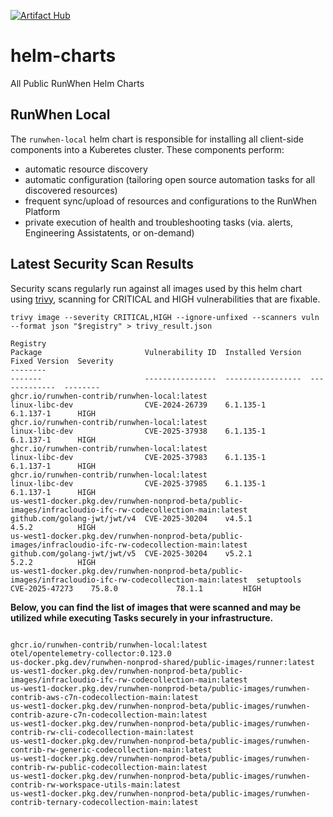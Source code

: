 [![Artifact Hub](https://img.shields.io/endpoint?url=https://artifacthub.io/badge/repository/runwhen-contrib)](https://artifacthub.io/packages/search?repo=runwhen-contrib)

# helm-charts
All Public RunWhen Helm Charts 

## RunWhen Local
The `runwhen-local` helm chart is responsible for installing all client-side components into a Kuberetes cluster. These components perform: 
- automatic resource discovery
- automatic configuration (tailoring open source automation tasks for all discovered resources)
- frequent sync/upload of resources and configurations to the RunWhen Platform
- private execution of health and troubleshooting tasks (via. alerts, Engineering Assistatents, or on-demand)

## Latest Security Scan Results
Security scans regularly run against all images used by this helm chart using [trivy](https://trivy.dev/latest/), scanning for CRITICAL and HIGH vulnerabilities that are fixable. 

```
trivy image --severity CRITICAL,HIGH --ignore-unfixed --scanners vuln --format json "$registry" > trivy_result.json
```

<!-- START_TRIVY_SUMMARY -->
```
Registry                                                                                                   Package                       Vulnerability ID  Installed Version  Fixed Version  Severity
--------                                                                                                   -------                       ----------------  -----------------  -------------  --------
ghcr.io/runwhen-contrib/runwhen-local:latest                                                               linux-libc-dev                CVE-2024-26739    6.1.135-1          6.1.137-1      HIGH
ghcr.io/runwhen-contrib/runwhen-local:latest                                                               linux-libc-dev                CVE-2025-37938    6.1.135-1          6.1.137-1      HIGH
ghcr.io/runwhen-contrib/runwhen-local:latest                                                               linux-libc-dev                CVE-2025-37983    6.1.135-1          6.1.137-1      HIGH
ghcr.io/runwhen-contrib/runwhen-local:latest                                                               linux-libc-dev                CVE-2025-37985    6.1.135-1          6.1.137-1      HIGH
us-west1-docker.pkg.dev/runwhen-nonprod-beta/public-images/infracloudio-ifc-rw-codecollection-main:latest  github.com/golang-jwt/jwt/v4  CVE-2025-30204    v4.5.1             4.5.2          HIGH
us-west1-docker.pkg.dev/runwhen-nonprod-beta/public-images/infracloudio-ifc-rw-codecollection-main:latest  github.com/golang-jwt/jwt/v5  CVE-2025-30204    v5.2.1             5.2.2          HIGH
us-west1-docker.pkg.dev/runwhen-nonprod-beta/public-images/infracloudio-ifc-rw-codecollection-main:latest  setuptools                    CVE-2025-47273    75.8.0             78.1.1         HIGH
```
<!-- END_TRIVY_SUMMARY -->

**Below, you can find the list of images that were scanned and may be utilized while executing Tasks securely in your infrastructure.**  
<!-- START_SCANNED_IMAGES -->
```

ghcr.io/runwhen-contrib/runwhen-local:latest
otel/opentelemetry-collector:0.123.0
us-docker.pkg.dev/runwhen-nonprod-shared/public-images/runner:latest
us-west1-docker.pkg.dev/runwhen-nonprod-beta/public-images/infracloudio-ifc-rw-codecollection-main:latest
us-west1-docker.pkg.dev/runwhen-nonprod-beta/public-images/runwhen-contrib-aws-c7n-codecollection-main:latest
us-west1-docker.pkg.dev/runwhen-nonprod-beta/public-images/runwhen-contrib-azure-c7n-codecollection-main:latest
us-west1-docker.pkg.dev/runwhen-nonprod-beta/public-images/runwhen-contrib-rw-cli-codecollection-main:latest
us-west1-docker.pkg.dev/runwhen-nonprod-beta/public-images/runwhen-contrib-rw-generic-codecollection-main:latest
us-west1-docker.pkg.dev/runwhen-nonprod-beta/public-images/runwhen-contrib-rw-public-codecollection-main:latest
us-west1-docker.pkg.dev/runwhen-nonprod-beta/public-images/runwhen-contrib-rw-workspace-utils-main:latest
us-west1-docker.pkg.dev/runwhen-nonprod-beta/public-images/runwhen-contrib-ternary-codecollection-main:latest
```
<!-- END_SCANNED_IMAGES -->
